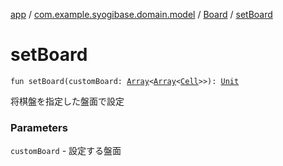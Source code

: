 [app](../../index.md) / [com.example.syogibase.domain.model](../index.md) / [Board](index.md) / [setBoard](./set-board.md)

# setBoard

`fun setBoard(customBoard: `[`Array`](https://kotlinlang.org/api/latest/jvm/stdlib/kotlin/-array/index.html)`<`[`Array`](https://kotlinlang.org/api/latest/jvm/stdlib/kotlin/-array/index.html)`<`[`Cell`](../-cell/index.md)`>>): `[`Unit`](https://kotlinlang.org/api/latest/jvm/stdlib/kotlin/-unit/index.html)

将棋盤を指定した盤面で設定

### Parameters

`customBoard` - 設定する盤面